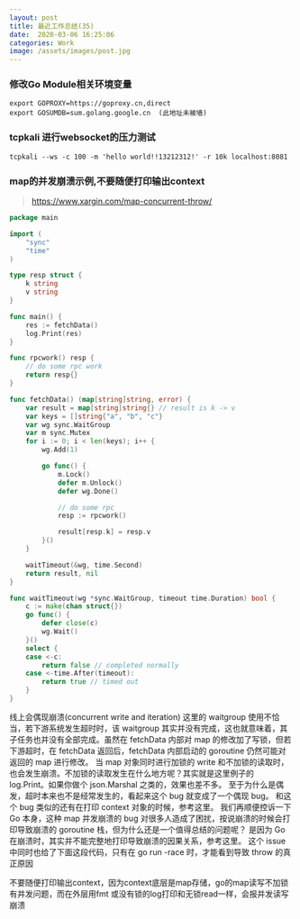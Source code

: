 ```yaml
---
layout: post
title: 最近工作总结(35)
date:  2020-03-06 16:25:06
categories: Work
image: /assets/images/post.jpg
---
```


### 修改Go Module相关环境变量
```
export GOPROXY=https://goproxy.cn,direct
export GOSUMDB=sum.golang.google.cn  (此地址未被墙)
```

### tcpkali 进行websocket的压力测试
```
tcpkali --ws -c 100 -m 'hello world!!13212312!' -r 10k localhost:8081
```

### map的并发崩溃示例,不要随便打印输出context
>https://www.xargin.com/map-concurrent-throw/

```go
package main

import (
	"sync"
	"time"
)

type resp struct {
	k string
	v string
}

func main() {
	res := fetchData()
    log.Print(res)
}

func rpcwork() resp {
	// do some rpc work
	return resp{}
}

func fetchData() (map[string]string, error) {
	var result = map[string]string{} // result is k -> v
	var keys = []string{"a", "b", "c"}
	var wg sync.WaitGroup
	var m sync.Mutex
	for i := 0; i < len(keys); i++ {
		wg.Add(1)

		go func() {
			m.Lock()
			defer m.Unlock()
			defer wg.Done()

			// do some rpc
			resp := rpcwork()

			result[resp.k] = resp.v
		}()
	}

	waitTimeout(&wg, time.Second)
	return result, nil
}

func waitTimeout(wg *sync.WaitGroup, timeout time.Duration) bool {
	c := make(chan struct{})
	go func() {
		defer close(c)
		wg.Wait()
	}()
	select {
	case <-c:
		return false // completed normally
	case <-time.After(timeout):
		return true // timed out
	}
}
```
线上会偶现崩溃(concurrent write and iteration)
这里的 waitgroup 使用不恰当，若下游系统发生超时时，该 waitgroup 其实并没有完成，这也就意味着，其子任务也并没有全部完成。虽然在 fetchData 内部对 map 的修改加了写锁，但若下游超时，在 fetchData 返回后，fetchData 内部启动的 goroutine 仍然可能对返回的 map 进行修改。
当 map 对象同时进行加锁的 write 和不加锁的读取时，也会发生崩溃。不加锁的读取发生在什么地方呢？其实就是这里例子的 log.Print。如果你做个 json.Marshal 之类的，效果也差不多。
至于为什么是偶发，超时本来也不是经常发生的，看起来这个 bug 就变成了一个偶现 bug。
和这个 bug 类似的还有在打印 context 对象的时候，参考这里。
我们再顺便控诉一下 Go 本身，这种 map 并发崩溃的 bug 对很多人造成了困扰，按说崩溃的时候会打印导致崩溃的 goroutine 栈，但为什么还是一个值得总结的问题呢？
是因为 Go 在崩溃时，其实并不能完整地打印导致崩溃的因果关系，参考这里。
这个 issue 中同时也给了下面这段代码，只有在 go run -race 时，才能看到导致 throw 的真正原因

不要随便打印输出context，因为context底层是map存储，go的map读写不加锁有并发问题，而在外层用fmt 或没有锁的log打印和无锁read一样，会报并发读写崩溃
